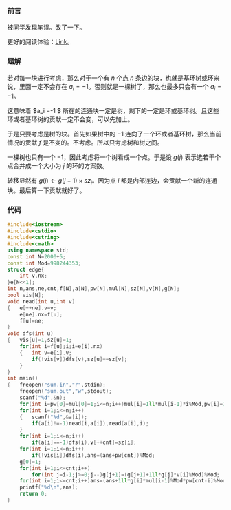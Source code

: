 ### 前言

被同学发现笔误。改了一下。

更好的阅读体验：[Link](https://www.cnblogs.com/Rainy7/p/solution-at-arc140d.html)。

### 题解

若对每一块进行考虑，那么对于一个有 $n$ 个点 $n$ 条边的块，也就是基环树或环来说，里面一定不会存在 $a_i=-1$。否则就是一棵树了，那么也最多只会有一个 $a_i=-1$。 

这意味着 $a_i =-1 $ 所在的连通块一定是树，剩下的一定是环或基环树。且这些环或者基环树的贡献一定不会变，可以先加上。

于是只要考虑是树的块。首先如果树中的 $-1$ 连向了一个环或者基环树，那么当前情况的贡献 $f$ 是不变的。不考虑。所以只考虑树和树之间。

一棵树也只有一个 $-1$，因此考虑将一个树看成一个点。于是设 $g(j)$ 表示选若干个点合并成一个大小为 $j$ 的环的方案数。

转移显然有 $g(j) \leftarrow g(j-1) \times sz_i$。因为点 $i$ 都是内部连边，会贡献一个新的连通块。最后算一下贡献就好了。

### 代码

```cpp
#include<iostream>
#include<cstdio>
#include<cstring>
#include<cmath>
using namespace std;
const int N=2000+5;
const int Mod=998244353;
struct edge{
	int v,nx;
}e[N<<1]; 
int n,ans,ne,cnt,f[N],a[N],pw[N],mul[N],sz[N],v[N],g[N];
bool vis[N];
void read(int u,int v)
{	e[++ne].v=v;
	e[ne].nx=f[u];
	f[u]=ne;
}
void dfs(int u)
{	vis[u]=1,sz[u]=1;
	for(int i=f[u];i;i=e[i].nx)
	{	int v=e[i].v;
		if(!vis[v])dfs(v),sz[u]+=sz[v];
	}
}
int main()
{	freopen("sum.in","r",stdin);
	freopen("sum.out","w",stdout);
	scanf("%d",&n);
	for(int i=pw[0]=mul[0]=1;i<=n;i++)mul[i]=1ll*mul[i-1]*i%Mod,pw[i]=1ll*pw[i-1]*n%Mod;
	for(int i=1;i<=n;i++)
	{	scanf("%d",&a[i]);
		if(a[i]!=-1)read(i,a[i]),read(a[i],i);
	}
	for(int i=1;i<=n;i++)
		if(a[i]==-1)dfs(i),v[++cnt]=sz[i];
	for(int i=1;i<=n;i++)
		if(!vis[i])dfs(i),ans=(ans+pw[cnt])%Mod;
	g[0]=1;
	for(int i=1;i<=cnt;i++)
		for(int j=i-1;j>=0;j--)g[j+1]=(g[j+1]+1ll*g[j]*v[i]%Mod)%Mod;
	for(int i=1;i<=cnt;i++)ans=(ans+1ll*g[i]*mul[i-1]%Mod*pw[cnt-i]%Mod)%Mod;
	printf("%d\n",ans);
	return 0;
}
```
